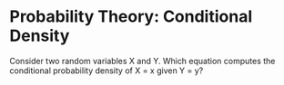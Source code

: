 # Probability Theory: Conditional Density

Consider two random variables X and Y. Which equation computes the conditional probability density of X = x given Y = y?